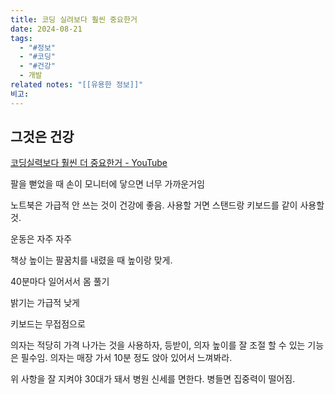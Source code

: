 ```yaml
---
title: 코딩 실려보다 훨씬 중요한거
date: 2024-08-21
tags:
  - "#정보"
  - "#코딩"
  - "#건강"
  - 개발
related notes: "[[유용한 정보]]"
비고:
---
```

## 그것은 건강
[코딩실력보다 훨씬 더 중요한거 - YouTube](https://www.youtube.com/watch?v=pkr48S22zH0)

팔을 뻗었을 때 손이 모니터에 닿으면 너무 가까운거임

노트북은 가급적 안 쓰는 것이 건강에 좋음.
	사용할 거면 스탠드랑 키보드를 같이 사용할 것. 

운동은 자주 자주

책상 높이는 팔꿈치를 내렸을 때 높이랑 맞게.

40분마다 일어서서 몸 풀기

밝기는 가급적 낮게

키보드는 무접점으로

의자는 적당히 가격 나가는 것을 사용하자, 등받이, 의자 높이를 잘 조절 할 수 있는 기능은 필수임. 의자는 매장 가서 10분 정도 앉아 있어서 느껴봐라.

위 사항을 잘 지켜야 30대가 돼서 병원 신세를 면한다.
병들면 집중력이 떨어짐.
